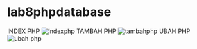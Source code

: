 # lab8phpdatabase

INDEX PHP 
![indexphp](https://user-images.githubusercontent.com/59870954/120282719-a0245600-c2e4-11eb-95c9-2c9651fc933d.PNG)
 TAMBAH PHP
 ![tambahphp](https://user-images.githubusercontent.com/59870954/120282754-ab778180-c2e4-11eb-9738-21665bcf82a9.PNG)
UBAH PHP
![ubah php](https://user-images.githubusercontent.com/59870954/120282801-b7fbda00-c2e4-11eb-8eb0-4836ce388f3d.PNG)
